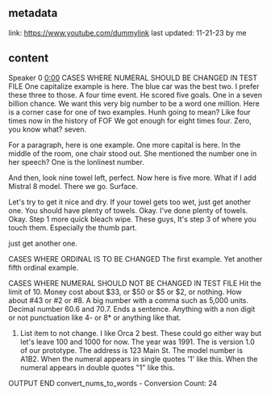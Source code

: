 ## metadata
link: https://www.youtube.com/dummylink
last updated: 11-21-23 by me


## content

Speaker 0  [0:00](https://www.youtube.com/dummylink&t=0)
CASES WHERE NUMERAL SHOULD BE CHANGED IN TEST FILE
One capitalize example is here.
The blue car was the best two.
I prefer these three to those.
A four time event.
He scored five goals.
One in a seven billion chance.
We want this very big number to be a word one million.
Here is a corner case for one of two examples.
Hunh going to mean? Like four times now in the history of FOF
We got enough for eight times four. Zero, you know what?
seven.

For a paragraph, here is one example. One more capital is here. In the middle of the room, one chair stood out. She mentioned the number one in her speech? One is the lonlinest number.

And then, look nine towel left, perfect. Now here is five more. What if I add Mistral 8 model. There we go. Surface. 

Let's try to get it nice and dry. If your towel gets too wet, just get another one. You should have plenty of towels. Okay. I've done plenty of towels. Okay. Step 1 more quick bleach wipe. These guys, It's step 3 of where you touch them. Especially the thumb part. 

just get another one.

CASES WHERE ORDINAL IS TO BE CHANGED
The first example.
Yet another fifth ordinal example.

CASES WHERE NUMERAL SHOULD NOT BE CHANGED IN TEST FILE
Hit the limit of 10.
Money cost about $33, or $50 or $5 or $2, or nothing.
How about #43 or #2 or #8.
A big number with a comma such as 5,000 units.
Decimal number 60.6 and 70.7. Ends a sentence.
Anything with a non digit or not punctuation like 4- or 8* or anything like that.
1. List item to not change.
I like Orca 2 best. 
These could go either way but let's leave 100 and 1000 for now.
The year was 1991.
The is version 1.0 of our prototype.
The address is 123 Main St.
The model number is A1B2.
When the numeral appears in single quotes '1' like this.
When the numeral appears in double quotes "1" like this.

OUTPUT
END convert_nums_to_words - Conversion Count: 24
